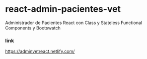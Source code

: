 # react-admin-pacientes-vet
Administrador de Pacientes React con Class y Stateless Functional Components y Bootswatch

### link 
https://adminvetreact.netlify.com/

